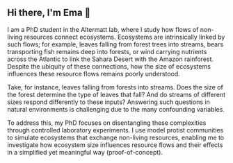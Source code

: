 ## Hi there, I'm Ema 👋

I am a PhD student in the Altermatt lab, where I study how flows of non-living resources connect ecosystems. Ecosystems are intrinsically linked by such flows; for example, leaves falling from forest trees into streams, bears transporting fish remains deep into forests, or wind carrying nutrients across the Atlantic to link the Sahara Desert with the Amazon rainforest. Despite the ubiquity of these connections, how the size of ecosystems influences these resource flows remains poorly understood.

Take, for instance, leaves falling from forests into streams. Does the size of the forest determine the type of leaves that fall? And do streams of different sizes respond differently to these inputs? Answering such questions in natural environments is challenging due to the many confounding variables.

To address this, my PhD focuses on disentangling these complexities through controlled laboratory experiments. I use model protist communities to simulate ecosystems that exchange non-living resources, enabling me to investigate how ecosystem size influences resource flows and their effects in a simplified yet meaningful way (proof-of-concept).

<!--
**Emanuele-Giacomuzzo/Emanuele-Giacomuzzo** is a ✨ _special_ ✨ repository because its `README.md` (this file) appears on your GitHub profile.

Here are some ideas to get you started:

- 🔭 I’m currently working on ...
- 🌱 I’m currently learning ...
- 👯 I’m looking to collaborate on ...
- 🤔 I’m looking for help with ...
- 💬 Ask me about ...
- 📫 How to reach me: ...
- 😄 Pronouns: ...
- ⚡ Fun fact: ...
-->
